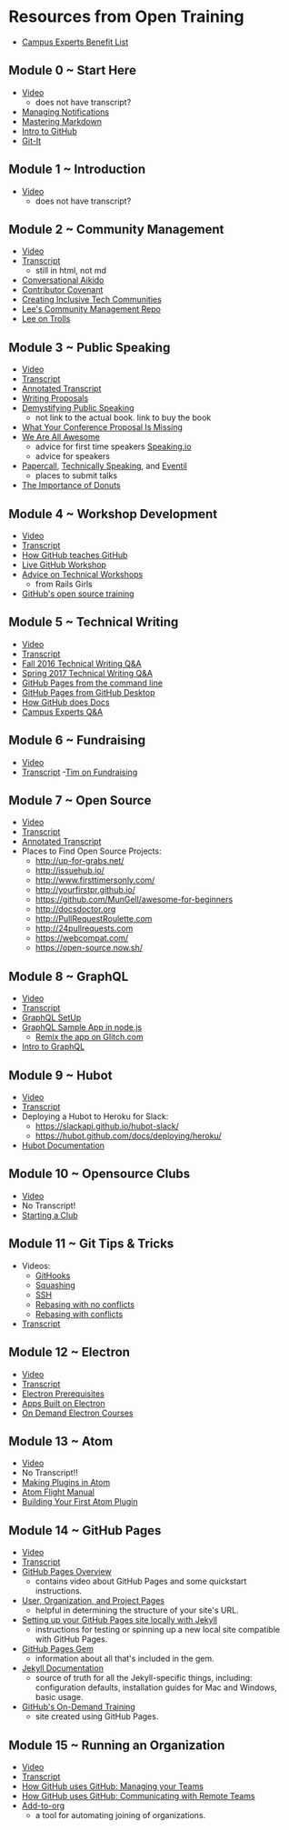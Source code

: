# Resources from Open Training
- [Campus Experts Benefit List](https://github.com/campus-experts/open-training/blob/master/docs/benefits.md)

## Module 0 ~ Start Here
- [Video](https://www.youtube.com/watch?v=bKCa9LVacUk&list=PLIRjfNq867bdlTQcgcOGATPrVggvfLv1c&index=1)
  - does not have transcript?
- [Managing Notifications](https://github.com/campus-experts/open-training/blob/master/docs/managing-notifications.md)
- [Mastering Markdown](https://guides.github.com/features/mastering-markdown/)
- [Intro to GitHub](https://services.github.com/on-demand/intro-to-github/)
- [Git-It](https://github.com/jlord/git-it-electron)

## Module 1 ~ Introduction
- [Video](https://www.youtube.com/watch?v=kCs0gSlFM1A&list=PLIRjfNq867bdlTQcgcOGATPrVggvfLv1c&index=2)
  - does not have transcript?

## Module 2 ~ Community Management
- [Video](https://www.youtube.com/watch?v=PWbP-lk8rX4&index=3&list=PLIRjfNq867bdlTQcgcOGATPrVggvfLv1c)
- [Transcript](https://github.com/campus-experts/open-training/blob/master/02-community-management/resources/webinar-transcript.html)
  - still in html, not md
- [Conversational Aikido](https://github.com/campus-experts/open-training/blob/master/02-community-management/resources/conversational-aikido.md)
- [Contributor Covenant](https://www.contributor-covenant.org/)
- [Creating Inclusive Tech Communities](https://medium.com/samsung-internet-dev/creating-inclusive-tech-communities-e08ee73b4fa1)
- [Lee's Community Management Repo](https://github.com/lee-dohm/community-manager)
- [Lee on Trolls](http://www.lee-dohm.com/2017/02/03/troll-tactics-and-responses/)

## Module 3 ~ Public Speaking
- [Video](https://www.youtube.com/watch?v=22IFQLDQvfQ&index=4&list=PLIRjfNq867bdlTQcgcOGATPrVggvfLv1c)
- [Transcript](https://github.com/campus-experts/open-training/blob/master/03-public-speaking/resources/webinar-transcript.md)
- [Annotated Transcript](https://github.com/campus-experts/open-training/blob/master/03-public-speaking/resources/annotated-transcript.md)
- [Writing Proposals](https://github.com/campus-experts/open-training/blob/master/03-public-speaking/resources/writing-proposals.md)
- [Demystifying Public Speaking](https://abookapart.com/products/demystifying-public-speaking)
  - not link to the actual book. link to buy the book
- [What Your Conference Proposal Is Missing](http://www.sarahmei.com/blog/2014/04/07/what-your-conference-proposal-is-missing/)
- [We Are All Awesome](http://weareallaweso.me/)
  - advice for first time speakers
[Speaking.io](http://speaking.io/)
  - advice for speakers
- [Papercall](https://www.papercall.io/), [Technically Speaking](https://tinyletter.com/techspeak), and [Eventil](https://eventil.com/)
  - places to submit talks
- [The Importance of Donuts](http://larahogan.me/donuts/)

## Module 4 ~ Workshop Development
- [Video](https://www.youtube.com/watch?v=FR2JbCbSDSc&index=5&list=PLIRjfNq867bdlTQcgcOGATPrVggvfLv1c)
- [Transcript](https://github.com/campus-experts/open-training/blob/master/04-workshop-development/resources/webinar-transcript.md)
- [How GitHub teaches GitHub](https://github.com/campus-experts/open-training/blob/master/04-workshop-development/resources/how-github-teaches-github.md)
- [Live GitHub Workshop](https://www.youtube.com/watch?v=1HTalMpRSgY)
- [Advice on Technical Workshops](http://coaching.rubymonstas.org/)
  - from Rails Girls
- [GitHub's open source training](https://github.com/github/training-kit)

## Module 5 ~ Technical Writing
- [Video](https://www.youtube.com/watch?v=sxXvfttdzKg&index=6&list=PLIRjfNq867bdlTQcgcOGATPrVggvfLv1c)
- [Transcript](https://github.com/campus-experts/open-training/blob/master/05-technical-writing/resources/webinar-transcript.md)
- [Fall 2016 Technical Writing Q&A](https://github.com/campus-experts/fall-2016/blob/master/docs/technical-writing-answers.md)
- [Spring 2017 Technical Writing Q&A](https://github.com/campus-experts/spring-2017/issues/25#issuecomment-294971349)
- [GitHub Pages from the command line](https://services.github.com/on-demand/github-cli/)
- [GitHub Pages from GitHub Desktop](https://services.github.com/on-demand/github-desktop/)
- [How GitHub does Docs](https://github.com/campus-experts/open-training/blob/master/05-technical-writing/resources/how-github-does-docs.md)
- [Campus Experts Q&A](https://github.com/campus-experts/open-training/blob/master/05-technical-writing/resources/q%26a.md)

## Module 6 ~ Fundraising
- [Video](https://www.youtube.com/watch?v=SZDuPf2-vhA&index=7&list=PLIRjfNq867bdlTQcgcOGATPrVggvfLv1c)
- [Transcript](https://github.com/campus-experts/open-training/blob/master/06-fundraising/resources/webinar-transcript.md)
-[Tim on Fundraising](https://github.com/campus-experts/open-training/blob/master/06-fundraising/resources/fundraising.md)

## Module 7 ~ Open Source
- [Video](https://www.youtube.com/watch?v=VNUiXLN8Q8M&list=PLIRjfNq867bdlTQcgcOGATPrVggvfLv1c&index=8)
- [Transcript](https://github.com/campus-experts/open-training/blob/master/07-opensource/resources/webinar-transcript.md)
- [Annotated Transcript](https://github.com/campus-experts/open-training/blob/master/07-opensource/resources/annotated-transcript.md)
- Places to Find Open Source Projects:
  - http://up-for-grabs.net/
  - http://issuehub.io/
  - http://www.firsttimersonly.com/
  - http://yourfirstpr.github.io/
  - https://github.com/MunGell/awesome-for-beginners
  - http://docsdoctor.org
  - http://PullRequestRoulette.com
  - http://24pullrequests.com
  - https://webcompat.com/
  - https://open-source.now.sh/

## Module 8 ~ GraphQL
- [Video](https://www.youtube.com/watch?v=PPWWPLuN4nU&index=9&list=PLIRjfNq867bdlTQcgcOGATPrVggvfLv1c)
- [Transcript](https://github.com/campus-experts/open-training/blob/master/08-graphql/resources/webinar-transcript.md)
- [GraphQL SetUp](https://gist.github.com/wilhelmklopp/96309b04f67d4ac029d1880ca26fc2aa)
- [GraphQL Sample App in node.js](https://github-graphql-example-app.glitch.me/)
  - [Remix the app on Glitch.com](https://glitch.com/edit/#!/puzzled-peony?path=README.md:1:0)
- [Intro to GraphQL](https://services.github.com/on-demand/graphql/)

## Module 9 ~ Hubot
- [Video](https://www.youtube.com/watch?v=9AuKvqdSS6c&index=10&list=PLIRjfNq867bdlTQcgcOGATPrVggvfLv1c)
- [Transcript](https://github.com/campus-experts/open-training/blob/master/09-hubot/resources/webinar-transcript.md)
- Deploying a Hubot to Heroku for Slack:
  - https://slackapi.github.io/hubot-slack/
  - https://hubot.github.com/docs/deploying/heroku/
- [Hubot Documentation](https://hubot.github.com/docs/)

## Module 10 ~ Opensource Clubs
- [Video](https://www.youtube.com/watch?v=eLfyXT7tcDE&index=11&list=PLIRjfNq867bdlTQcgcOGATPrVggvfLv1c)
- No Transcript!
- [Starting a Club](https://github.com/campus-experts/open-training/blob/master/10-opensource-clubs/resources/starting-a-club.md)

## Module 11 ~ Git Tips & Tricks
- Videos:
  - [GitHooks](https://www.youtube.com/watch?v=ca2Zw3hR5uo&index=11&list=PLIRjfNq867bdlTQcgcOGATPrVggvfLv1c)
  - [Squashing](https://www.youtube.com/watch?v=AmyXHwLKrLA&index=13&list=PLIRjfNq867bdlTQcgcOGATPrVggvfLv1c)
  - [SSH](https://www.youtube.com/watch?v=PrkrcMfVkHo&index=12&list=PLIRjfNq867bdlTQcgcOGATPrVggvfLv1c)
  - [Rebasing with no conflicts](https://www.youtube.com/watch?v=OBhhd2ozSsw&index=14&list=PLIRjfNq867bdlTQcgcOGATPrVggvfLv1c)
  - [Rebasing with conflicts](https://www.youtube.com/watch?v=lDRTMR5frG4&index=15&list=PLIRjfNq867bdlTQcgcOGATPrVggvfLv1c)
- [Transcript](https://github.com/campus-experts/open-training/blob/master/11-git-tips-and-tricks/resources/webinar-transcript.md)

## Module 12 ~ Electron
- [Video](https://www.youtube.com/watch?v=-uBlR1ke1bM&index=12&list=PLIRjfNq867bdlTQcgcOGATPrVggvfLv1c)
- [Transcript](https://github.com/campus-experts/open-training/blob/master/12-electron/resources/webinar-transcript.md)
- [Electron Prerequisites](https://gist.github.com/hollenberry/fb784b4a630d274469f09bff18eaa26a)
- [Apps Built on Electron](https://electron.atom.io/apps/)
- [On Demand Electron Courses](https://services.github.com/on-demand/electron/)

## Module 13 ~ Atom
- [Video](https://www.youtube.com/watch?v=ma1PmLRcLKc&index=13&list=PLIRjfNq867bdlTQcgcOGATPrVggvfLv1c)
- No Transcript!!
- [Making Plugins in Atom](https://github.com/campus-experts/open-training/blob/master/13-atom/resources/atom-content.md)
- [Atom Flight Manual](http://flight-manual.atom.io/)
- [Building Your First Atom Plugin](https://github.com/blog/2231-building-your-first-atom-plugin)

## Module 14 ~ GitHub Pages
- [Video](https://www.youtube.com/watch?v=8ZbCasdaR6Y&list=PLIRjfNq867bdlTQcgcOGATPrVggvfLv1c&index=13)
- [Transcript](https://github.com/campus-experts/open-training/blob/master/14-github-pages/resources/webinar-transcript.md)
- [GitHub Pages Overview](https://pages.github.com/)
  - contains video about GitHub Pages and some quickstart instructions.
- [User, Organization, and Project Pages](https://help.github.com/articles/user-organization-and-project-pages/)
  - helpful in determining the structure of your site's URL.
- [Setting up your GitHub Pages site locally with Jekyll](https://help.github.com/articles/setting-up-your-github-pages-site-locally-with-jekyll/#step-2-install-jekyll-using-bundler)
  - instructions for testing or spinning up a new local site compatible with GitHub Pages.
- [GitHub Pages Gem](https://github.com/github/pages-gem)
  - information about all that's included in the gem.
- [Jekyll Documentation](https://jekyllrb.com/docs/home/)
  - source of truth for all the Jekyll-specific things, including: configuration defaults, installation guides for Mac and Windows, basic usage.
- [GitHub's On-Demand Training](https://services.github.com/on-demand/)
  - site created using GitHub Pages.

## Module 15 ~ Running an Organization
- [Video](https://www.youtube.com/watch?v=67ypYKihMiw&index=19&list=PLIRjfNq867bdlTQcgcOGATPrVggvfLv1c)
- [Transcript](https://github.com/campus-experts/open-training/blob/master/15-running-an-org/resources/webinar-transcript.md)
- [How GitHub uses GitHub: Managing your Teams](https://resources.github.com/webcasts/GitHub-managing-your-teams/)
- [How GitHub uses GitHub: Communicating with Remote Teams](https://resources.github.com/webcasts/GitHub-communicating-with-remote-teams/)
- [Add-to-org](https://github.com/benbalter/add-to-org)
  - a tool for automating joining of organizations.
